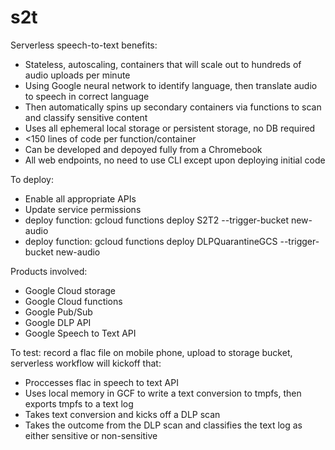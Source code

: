 # s2t
Serverless speech-to-text benefits:
- Stateless, autoscaling, containers that will scale out to hundreds of audio uploads per minute
- Using Google neural network to identify language, then translate audio to speech in correct language
- Then automatically spins up secondary containers via functions to scan and classify sensitive content
- Uses all ephemeral local storage or persistent storage, no DB required
- <150 lines of code per function/container
- Can be developed and depoyed fully from a Chromebook
- All web endpoints, no need to use CLI except upon deploying initial code

To deploy:
- Enable all appropriate APIs
- Update service permissions 
- deploy function:      gcloud functions deploy S2T2 --trigger-bucket new-audio
- deploy function:      gcloud functions deploy DLPQuarantineGCS --trigger-bucket new-audio 

Products involved:
- Google Cloud storage
- Google Cloud functions
- Google Pub/Sub
- Google DLP API
- Google Speech to Text API

To test: record a flac file on mobile phone, upload to storage bucket, serverless workflow will kickoff that:
- Proccesses flac in speech to text API
- Uses local memory in GCF to write a text conversion to tmpfs, then exports tmpfs to a text log
- Takes text conversion and kicks off a DLP scan
- Takes the outcome from the DLP scan and classifies the text log as either sensitive or non-sensitive

